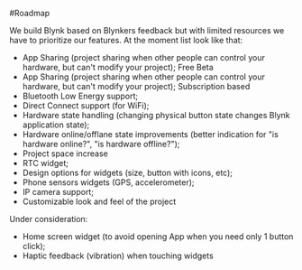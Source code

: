 #Roadmap

We build Blynk based on Blynkers feedback but with limited resources we have to prioritize our features. At the moment list look like that:

- App Sharing (project sharing when other people can control your hardware, but can't modify your project); Free Beta
- App Sharing (project sharing when other people can control your hardware, but can't modify your project); Subscription based
- Bluetooth Low Energy support;
- Direct Connect support (for WiFi);
- Hardware state handling (changing physical button state changes Blynk application state);
- Hardware online/offlane state improvements (better indication for "is hardware online?", "is hardware offline?");
- Project space increase
- RTC widget;
- Design options for widgets (size, button with icons, etc);
- Phone sensors widgets (GPS, accelerometer);
- IP camera support;
- Customizable look and feel of the project

Under consideration:
- Home screen widget (to avoid opening App when you need only 1 button click);
- Haptic feedback (vibration) when touching widgets
